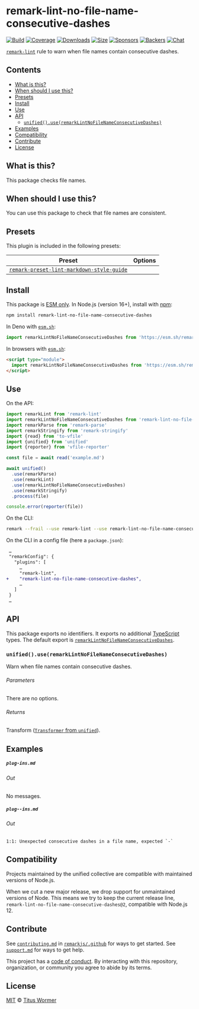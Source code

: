 <!--This file is generated-->

# remark-lint-no-file-name-consecutive-dashes

[![Build][badge-build-image]][badge-build-url]
[![Coverage][badge-coverage-image]][badge-coverage-url]
[![Downloads][badge-downloads-image]][badge-downloads-url]
[![Size][badge-size-image]][badge-size-url]
[![Sponsors][badge-funding-sponsors-image]][badge-funding-url]
[![Backers][badge-funding-backers-image]][badge-funding-url]
[![Chat][badge-chat-image]][badge-chat-url]

[`remark-lint`][github-remark-lint] rule to warn when file names contain consecutive dashes.

## Contents

* [What is this?](#what-is-this)
* [When should I use this?](#when-should-i-use-this)
* [Presets](#presets)
* [Install](#install)
* [Use](#use)
* [API](#api)
  * [`unified().use(remarkLintNoFileNameConsecutiveDashes)`](#unifieduseremarklintnofilenameconsecutivedashes)
* [Examples](#examples)
* [Compatibility](#compatibility)
* [Contribute](#contribute)
* [License](#license)

## What is this?

This package checks file names.

## When should I use this?

You can use this package to check that file names are consistent.

## Presets

This plugin is included in the following presets:

| Preset | Options |
| - | - |
| [`remark-preset-lint-markdown-style-guide`](https://github.com/remarkjs/remark-lint/tree/main/packages/remark-preset-lint-markdown-style-guide) | |

## Install

This package is [ESM only][github-gist-esm].
In Node.js (version 16+),
install with [npm][npm-install]:

```sh
npm install remark-lint-no-file-name-consecutive-dashes
```

In Deno with [`esm.sh`][esm-sh]:

```js
import remarkLintNoFileNameConsecutiveDashes from 'https://esm.sh/remark-lint-no-file-name-consecutive-dashes@2'
```

In browsers with [`esm.sh`][esm-sh]:

```html
<script type="module">
  import remarkLintNoFileNameConsecutiveDashes from 'https://esm.sh/remark-lint-no-file-name-consecutive-dashes@2?bundle'
</script>
```

## Use

On the API:

```js
import remarkLint from 'remark-lint'
import remarkLintNoFileNameConsecutiveDashes from 'remark-lint-no-file-name-consecutive-dashes'
import remarkParse from 'remark-parse'
import remarkStringify from 'remark-stringify'
import {read} from 'to-vfile'
import {unified} from 'unified'
import {reporter} from 'vfile-reporter'

const file = await read('example.md')

await unified()
  .use(remarkParse)
  .use(remarkLint)
  .use(remarkLintNoFileNameConsecutiveDashes)
  .use(remarkStringify)
  .process(file)

console.error(reporter(file))
```

On the CLI:

```sh
remark --frail --use remark-lint --use remark-lint-no-file-name-consecutive-dashes .
```

On the CLI in a config file (here a `package.json`):

```diff
 …
 "remarkConfig": {
   "plugins": [
     …
     "remark-lint",
+    "remark-lint-no-file-name-consecutive-dashes",
     …
   ]
 }
 …
```

## API

This package exports no identifiers.
It exports no additional [TypeScript][typescript] types.
The default export is
[`remarkLintNoFileNameConsecutiveDashes`][api-remark-lint-no-file-name-consecutive-dashes].

### `unified().use(remarkLintNoFileNameConsecutiveDashes)`

Warn when file names contain consecutive dashes.

###### Parameters

There are no options.

###### Returns

Transform ([`Transformer` from `unified`][github-unified-transformer]).

## Examples

##### `plug-ins.md`

###### Out

No messages.

##### `plug--ins.md`

###### Out

```text
1:1: Unexpected consecutive dashes in a file name, expected `-`
```

## Compatibility

Projects maintained by the unified collective are compatible with maintained
versions of Node.js.

When we cut a new major release, we drop support for unmaintained versions of
Node.
This means we try to keep the current release line,
`remark-lint-no-file-name-consecutive-dashes@2`,
compatible with Node.js 12.

## Contribute

See [`contributing.md`][github-dotfiles-contributing] in [`remarkjs/.github`][github-dotfiles-health] for ways
to get started.
See [`support.md`][github-dotfiles-support] for ways to get help.

This project has a [code of conduct][github-dotfiles-coc].
By interacting with this repository, organization, or community you agree to
abide by its terms.

## License

[MIT][file-license] © [Titus Wormer][author]

[api-remark-lint-no-file-name-consecutive-dashes]: #unifieduseremarklintnofilenameconsecutivedashes

[author]: https://wooorm.com

[badge-build-image]: https://github.com/remarkjs/remark-lint/workflows/main/badge.svg

[badge-build-url]: https://github.com/remarkjs/remark-lint/actions

[badge-chat-image]: https://img.shields.io/badge/chat-discussions-success.svg

[badge-chat-url]: https://github.com/remarkjs/remark/discussions

[badge-coverage-image]: https://img.shields.io/codecov/c/github/remarkjs/remark-lint.svg

[badge-coverage-url]: https://codecov.io/github/remarkjs/remark-lint

[badge-downloads-image]: https://img.shields.io/npm/dm/remark-lint-no-file-name-consecutive-dashes.svg

[badge-downloads-url]: https://www.npmjs.com/package/remark-lint-no-file-name-consecutive-dashes

[badge-funding-backers-image]: https://opencollective.com/unified/backers/badge.svg

[badge-funding-sponsors-image]: https://opencollective.com/unified/sponsors/badge.svg

[badge-funding-url]: https://opencollective.com/unified

[badge-size-image]: https://img.shields.io/bundlejs/size/remark-lint-no-file-name-consecutive-dashes

[badge-size-url]: https://bundlejs.com/?q=remark-lint-no-file-name-consecutive-dashes

[esm-sh]: https://esm.sh

[file-license]: https://github.com/remarkjs/remark-lint/blob/main/license

[github-dotfiles-coc]: https://github.com/remarkjs/.github/blob/main/code-of-conduct.md

[github-dotfiles-contributing]: https://github.com/remarkjs/.github/blob/main/contributing.md

[github-dotfiles-health]: https://github.com/remarkjs/.github

[github-dotfiles-support]: https://github.com/remarkjs/.github/blob/main/support.md

[github-gist-esm]: https://gist.github.com/sindresorhus/a39789f98801d908bbc7ff3ecc99d99c

[github-remark-lint]: https://github.com/remarkjs/remark-lint

[github-unified-transformer]: https://github.com/unifiedjs/unified#transformer

[npm-install]: https://docs.npmjs.com/cli/install

[typescript]: https://www.typescriptlang.org
